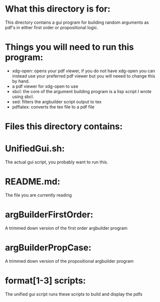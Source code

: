 # What this directory is for:
This directory contains a gui program for building random arguments as pdf's in either first order or propositional logic.
# Things you will need to run this program:
- xdg-open: opens your pdf viewer, if you do not have xdg-open you can instead use your preferred pdf viewer but you will neeed to change this by hand.
- a pdf viewer for xdg-open to use
- sbcl: the core of the argument building program is a lisp script I wrote using sbcl.
- sed: filters the argbuilder script output to tex
- pdflatex: converts the tex file to a pdf file
# Files this directory contains:
# UnifiedGui.sh:
The actual gui script, you probably want to run this.
# README.md:
The file you are currently reading
# argBuilderFirstOrder:
A trimmed down version of the first order argbuilder program
# argBuilderPropCase:
A trimmed down version of the propositional argbuilder program
# format[1-3] scripts:
The unified gui script runs these scripts to build and display the pdfs
